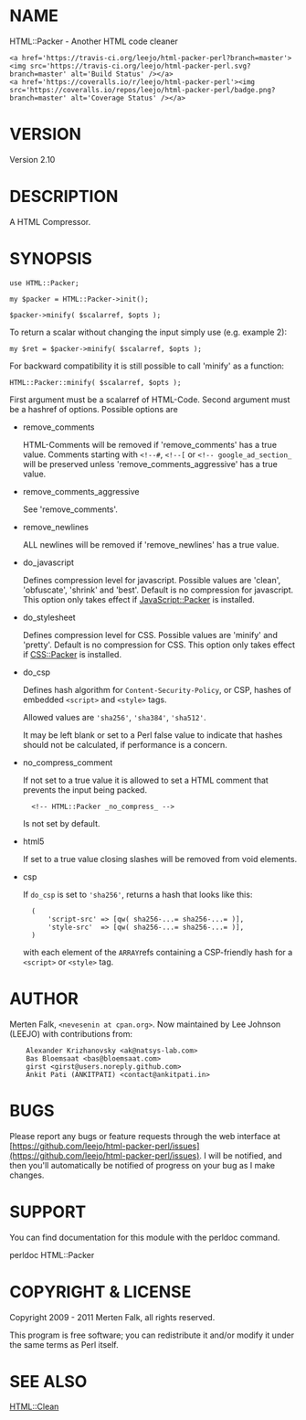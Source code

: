 # NAME

HTML::Packer - Another HTML code cleaner

<div>

    <a href='https://travis-ci.org/leejo/html-packer-perl?branch=master'><img src='https://travis-ci.org/leejo/html-packer-perl.svg?branch=master' alt='Build Status' /></a>
    <a href='https://coveralls.io/r/leejo/html-packer-perl'><img src='https://coveralls.io/repos/leejo/html-packer-perl/badge.png?branch=master' alt='Coverage Status' /></a>
</div>

# VERSION

Version 2.10

# DESCRIPTION

A HTML Compressor.

# SYNOPSIS

    use HTML::Packer;

    my $packer = HTML::Packer->init();

    $packer->minify( $scalarref, $opts );

To return a scalar without changing the input simply use (e.g. example 2):

    my $ret = $packer->minify( $scalarref, $opts );

For backward compatibility it is still possible to call 'minify' as a function:

    HTML::Packer::minify( $scalarref, $opts );

First argument must be a scalarref of HTML-Code.
Second argument must be a hashref of options. Possible options are

- remove\_comments

    HTML-Comments will be removed if 'remove\_comments' has a true value.  Comments starting with `<!--#`,
    `<!--[` or `<!-- google_ad_section_` will be preserved unless 'remove\_comments\_aggressive' has a true value. 

- remove\_comments\_aggressive

    See 'remove\_comments'.

- remove\_newlines

    ALL newlines will be removed if 'remove\_newlines' has a true value.

- do\_javascript

    Defines compression level for javascript. Possible values are 'clean', 'obfuscate', 'shrink' and 'best'.
    Default is no compression for javascript.
    This option only takes effect if [JavaScript::Packer](https://metacpan.org/pod/JavaScript::Packer) is installed.

- do\_stylesheet

    Defines compression level for CSS. Possible values are 'minify' and 'pretty'.
    Default is no compression for CSS.
    This option only takes effect if [CSS::Packer](https://metacpan.org/pod/CSS::Packer) is installed.

- do\_csp

    Defines hash algorithm for `Content-Security-Policy`, or CSP, hashes of
    embedded `<script>` and `<style>` tags.

    Allowed values are `'sha256'`, `'sha384'`, `'sha512'`.

    It may be left blank or set to a Perl false value to indicate that hashes
    should not be calculated, if performance is a concern.

- no\_compress\_comment

    If not set to a true value it is allowed to set a HTML comment that prevents the input being packed.

        <!-- HTML::Packer _no_compress_ -->

    Is not set by default.

- html5

    If set to a true value closing slashes will be removed from void elements.

- csp

    If `do_csp` is set to `'sha256'`, returns a hash that looks like this:

        (
            'script-src' => [qw( sha256-...= sha256-...= )],
            'style-src'  => [qw( sha256-...= sha256-...= )],
        )

    with each element of the `ARRAY`refs containing a CSP-friendly hash for a
    `<script>` or `<style>` tag.

# AUTHOR

Merten Falk, `<nevesenin at cpan.org>`. Now maintained by Lee
Johnson (LEEJO) with contributions from:

        Alexander Krizhanovsky <ak@natsys-lab.com>
        Bas Bloemsaat <bas@bloemsaat.com>
        girst <girst@users.noreply.github.com>
        Ankit Pati (ANKITPATI) <contact@ankitpati.in>

# BUGS

Please report any bugs or feature requests through
the web interface at [https://github.com/leejo/html-packer-perl/issues](https://github.com/leejo/html-packer-perl/issues). I will be notified, and then you'll
automatically be notified of progress on your bug as I make changes.

# SUPPORT

You can find documentation for this module with the perldoc command.

perldoc HTML::Packer

# COPYRIGHT & LICENSE

Copyright 2009 - 2011 Merten Falk, all rights reserved.

This program is free software; you can redistribute it and/or modify it
under the same terms as Perl itself.

# SEE ALSO

[HTML::Clean](https://metacpan.org/pod/HTML::Clean)
